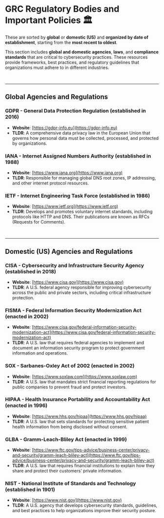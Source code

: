 # GRC Regulatory Bodies and Important Policies 🏛️  
These are sorted by **global** or **domestic (US)** and **organized by date of establishment**, starting from the **most recent to oldest**.

This section includes **global and domestic agencies**, **laws**, and **compliance standards** that are critical to cybersecurity practices. These resources provide frameworks, best practices, and regulatory guidelines that organizations must adhere to in different industries.

<br>

---

## Global Agencies and Regulations 

### GDPR - General Data Protection Regulation (established in 2016)  
- **Website**: [https://gdpr-info.eu](https://gdpr-info.eu)  
- **TLDR**: A comprehensive data privacy law in the European Union that governs how personal data must be collected, processed, and protected by organizations.

### IANA - Internet Assigned Numbers Authority (established in 1988)  
- **Website**: [https://www.iana.org](https://www.iana.org)  
- **TLDR**: Responsible for managing global DNS root zones, IP addressing, and other internet protocol resources.

### IETF - Internet Engineering Task Force (established in 1986)  
- **Website**: [https://www.ietf.org](https://www.ietf.org)  
- **TLDR**: Develops and promotes voluntary internet standards, including protocols like HTTP and DNS. Their publications are known as RFCs (Requests for Comments).

<br>

---

## Domestic (US) Agencies and Regulations 

### CISA - Cybersecurity and Infrastructure Security Agency (established in 2018)  
- **Website**: [https://www.cisa.gov](https://www.cisa.gov)  
- **TLDR**: A U.S. federal agency responsible for improving cybersecurity across the public and private sectors, including critical infrastructure protection.

### FISMA - Federal Information Security Modernization Act (enacted in 2002)  
- **Website**: [https://www.cisa.gov/federal-information-security-modernization-act](https://www.cisa.gov/federal-information-security-modernization-act)  
- **TLDR**: A U.S. law that requires federal agencies to implement and document an information security program to protect government information and operations.

### SOX - Sarbanes-Oxley Act of 2002 (enacted in 2002)  
- **Website**: [https://www.soxlaw.com](https://www.soxlaw.com)  
- **TLDR**: A U.S. law that mandates strict financial reporting regulations for public companies to prevent fraud and protect investors.

### HIPAA - Health Insurance Portability and Accountability Act (enacted in 1996)  
- **Website**: [https://www.hhs.gov/hipaa](https://www.hhs.gov/hipaa)  
- **TLDR**: A U.S. law that sets standards for protecting sensitive patient health information from being disclosed without consent.

### GLBA - Gramm-Leach-Bliley Act (enacted in 1999)  
- **Website**: [https://www.ftc.gov/tips-advice/business-center/privacy-and-security/gramm-leach-bliley-act](https://www.ftc.gov/tips-advice/business-center/privacy-and-security/gramm-leach-bliley-act)  
- **TLDR**: A U.S. law that requires financial institutions to explain how they share and protect their customers' private information.

### NIST - National Institute of Standards and Technology (established in 1901)  
- **Website**: [https://www.nist.gov](https://www.nist.gov)  
- **TLDR**: A U.S. agency that develops cybersecurity standards, guidelines, and best practices to help organizations improve their security posture.
